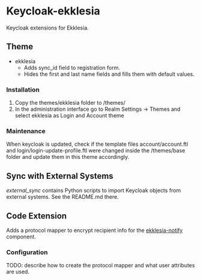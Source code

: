 # Keycloak-ekklesia

Keycloak extensions for Ekklesia.


## Theme

- ekklesia
  - Adds sync_id field to registration form.
  - Hides the first and last name fields and fills them with default values.

### Installation

1. Copy the themes/ekklesia folder to <keycloakInstallDir>/themes/
2. In the administration interface go to Realm Settings -> Themes and select ekklesia as Login and Account theme

### Maintenance

When keycloak is updated, check if the template files account/account.ftl and login/login-update-profile.ftl were
changed inside the <keycloakInstallDir>/themes/base folder and update them in this theme accordingly.


## Sync with External Systems

*external_sync* contains Python scripts to import Keycloak objects from external systems.
See the README.md there.


## Code Extension

Adds a protocol mapper to encrypt recipient info for the
[ekklesia-notify](https://github.com/piratenpartei/ekklesia-notify) component.

### Configuration

TODO: describe how to create the protocol mapper and what user attributes are used.
